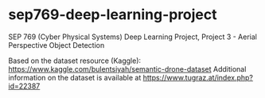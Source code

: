 # sep769-deep-learning-project
SEP 769 (Cyber Physical Systems) Deep Learning Project, Project 3 - Aerial Perspective Object Detection

Based on the dataset resource (Kaggle): https://www.kaggle.com/bulentsiyah/semantic-drone-dataset
Additional information on the dataset is available at https://www.tugraz.at/index.php?id=22387
